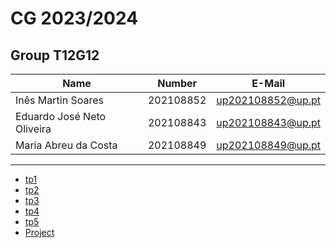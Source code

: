 # CG 2023/2024

## Group T12G12
| Name             | Number    | E-Mail             |
| ---------------- | --------- | ------------------ |
| Inês Martin Soares | 202108852 | up202108852@up.pt |
| Eduardo José Neto Oliveira | 202108843 | up202108843@up.pt |
| Maria Abreu da Costa | 202108849 | up202108849@up.pt |

----

  - [tp1](tp1/README.md)
  - [tp2](tp2/README.md)
  - [tp3](tp3/README.md)
  - [tp4](tp4/README.md)
  - [tp5](tp5/README.md)
  - [Project](project/README.md)